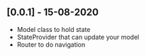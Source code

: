 ## [0.0.1] - 15-08-2020

* Model class to hold state
* StateProvider that can update your model
* Router to do navigation
